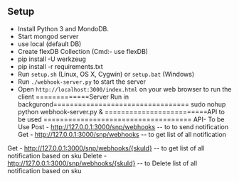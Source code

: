 
Setup
-----

- Install Python 3 and MondoDB.
- Start mongod server
- use local (default DB)
- Create flexDB Collection (Cmd:- use flexDB)
- pip install -U werkzeug
- pip install -r requirements.txt
- Run `setup.sh` (Linux, OS X, Cygwin) or `setup.bat` (Windows)
- Run `./webhook-server.py` to start the server
- Open `http://localhost:3000/index.html` on your web browser to run the client
=============Server Run in backgurond=================================
sudo nohup python webhook-server.py &
=========================API to be used ====================================
API- To be Use 
Post - http://127.0.0.1:3000/snp/webhooks		-- to to send notification
Get - http://127.0.0.1:3000/snp/webhooks		-- to get list of all notification

Get - http://127.0.0.1:3000/snp/webhooks/{skuId}		-- to get list of all notification based on sku
Delete - http://127.0.0.1:3000/snp/webhooks/{skuId}		-- to Delete list of all notification based on sku